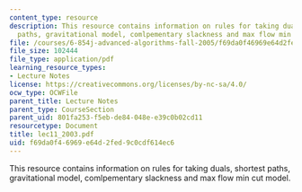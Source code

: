 ```yaml
---
content_type: resource
description: This resource contains information on rules for taking duals, shortest
  paths, gravitational model, comlpementary slackness and max flow min cut model.
file: /courses/6-854j-advanced-algorithms-fall-2005/f69da0f46969e64d2fed9c0cdf614ec6_lec11_2003.pdf
file_size: 102444
file_type: application/pdf
learning_resource_types:
- Lecture Notes
license: https://creativecommons.org/licenses/by-nc-sa/4.0/
ocw_type: OCWFile
parent_title: Lecture Notes
parent_type: CourseSection
parent_uid: 801fa253-f5eb-de84-048e-e39c0b02cd11
resourcetype: Document
title: lec11_2003.pdf
uid: f69da0f4-6969-e64d-2fed-9c0cdf614ec6
---
```

This resource contains information on rules for taking duals, shortest paths, gravitational model, comlpementary slackness and max flow min cut model.